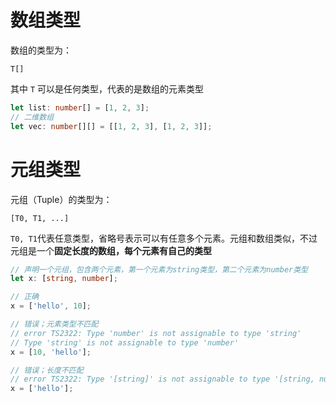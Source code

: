 # 数组类型

数组的类型为： 

```
T[]
```

其中 `T` 可以是任何类型，代表的是数组的元素类型


```typescript
let list: number[] = [1, 2, 3];
// 二维数组
let vec: number[][] = [[1, 2, 3], [1, 2, 3]];
```



# 元组类型

元组（Tuple）的类型为：

```
[T0, T1, ...]
```

`T0, T1`代表任意类型，省略号表示可以有任意多个元素。元组和数组类似，不过元组是一个**固定长度的数组，每个元素有自己的类型**

```typescript
// 声明一个元组，包含两个元素，第一个元素为string类型，第二个元素为number类型
let x: [string, number];

// 正确
x = ['hello', 10];

// 错误；元素类型不匹配
// error TS2322: Type 'number' is not assignable to type 'string'
// Type 'string' is not assignable to type 'number'
x = [10, 'hello'];

// 错误；长度不匹配
// error TS2322: Type '[string]' is not assignable to type '[string, number]'
x = ['hello'];
```